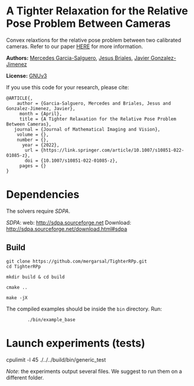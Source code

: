# A Tighter Relaxation for the Relative Pose Problem Between Cameras

Convex relaxtions for the relative pose problem 
between two calibrated cameras. 
Refer to our paper [HERE](https://trebuchet.public.springernature.app/get_content/4be49395-75d2-4362-91d5-0fa53fce3660) 
for more information.



**Authors:** 
[Mercedes Garcia-Salguero](https://mapir.isa.uma.es/mapirwebsite/?p=1718), 
[Jesus Briales](https://mapir.isa.uma.es/mapirwebsite/?p=2139), 
[Javier Gonzalez-Jimenez](https://mapir.isa.uma.es/mapirwebsite/?p=1536)


**License:** [GNUv3](https://github.com/mergarsal/TighterRPp/blob/main/LICENSE)


If you use this code for your research, please cite:

```
@ARTICLE{,
    author = {Garcia-Salguero, Mercedes and Briales, Jesus and Gonzalez-Jimenez, Javier},
     month = {April},
     title = {A Tighter Relaxation for the Relative Pose Problem Between Cameras},
   journal = {Journal of Mathematical Imaging and Vision},
    volume = {},
    number = {},
      year = {2022},
       url = {https://link.springer.com/article/10.1007/s10851-022-01085-z},
       doi = {10.1007/s10851-022-01085-z},
     pages = {}
}
```



# Dependencies

The solvers require *SDPA*. 

*SDPA*: 
    web: http://sdpa.sourceforge.net
    Download: http://sdpa.sourceforge.net/download.html#sdpa
    

## Build
```
git clone https://github.com/mergarsal/TighterRPp.git
cd TighterRPp

mkdir build & cd build 

cmake .. 

make -jX

```

The compiled examples should be inside the `bin` directory. Run: 
```
        ./bin/example_base
```
 


# Launch experiments (tests)
cpulimit -l 45 ./../../build/bin/generic_test

*Note*: the experiments output several files. 
We suggest to run them on a different folder.
